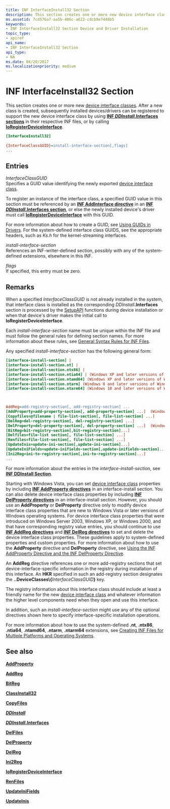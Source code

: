 ```yaml
---
title: INF InterfaceInstall32 Section
description: This section creates one or more new device interface classes.
ms.assetid: 7cd576a7-aa5b-486c-a622-cdcb9e7448b5
keywords:
- INF InterfaceInstall32 Section Device and Driver Installation
topic_type:
- apiref
api_name:
- INF InterfaceInstall32 Section
api_type:
- NA
ms.date: 04/20/2017
ms.localizationpriority: medium
---
```


# INF InterfaceInstall32 Section


This section creates one or more new [device interface classes](device-interface-classes.md). After a new class is created, subsequently installed devices/drivers can be registered to support the new device interface class by using [**INF *DDInstall*.Interfaces sections**](inf-ddinstall-interfaces-section.md) in their respective INF files, or by calling [**IoRegisterDeviceInterface**](https://docs.microsoft.com/windows-hardware/drivers/ddi/wdm/nf-wdm-ioregisterdeviceinterface).

```ini
[InterfaceInstall32]
 
{InterfaceClassGUID}=install-interface-section[,flags]
...
```

## Entries


<a href="" id="interfaceclassguid"></a>*InterfaceClassGUID*  
Specifies a GUID value identifying the newly exported [device interface class](device-interface-classes.md).

To register an instance of the interface class, a specified GUID value in this section must be referenced by an [**INF AddInterface directive**](inf-addinterface-directive.md) in an [**INF *DDInstall*.Interfaces section**](inf-ddinstall-interfaces-section.md), or else the newly installed device's driver must call [**IoRegisterDeviceInterface**](https://docs.microsoft.com/windows-hardware/drivers/ddi/wdm/nf-wdm-ioregisterdeviceinterface) with this GUID.

For more information about how to create a GUID, see [Using GUIDs in Drivers](https://docs.microsoft.com/windows-hardware/drivers/kernel/using-guids-in-drivers). For the system-defined interface class GUIDS, see the appropriate headers, such as *Ks.h* for the kernel-streaming interfaces.

<a href="" id="install-interface-section"></a>*install-interface-section*  
References an INF-writer-defined section, possibly with any of the system-defined extensions, elsewhere in this INF.

<a href="" id="flags"></a>*flags*  
If specified, this entry must be zero.

Remarks
-------

When a specified *InterfaceClassGUID* is not already installed in the system, that interface class is installed as the corresponding <em>DDInstall</em>**.Interfaces** section is processed by the [SetupAPI](setupapi.md) functions during device installation or when that device's driver makes the initial call to **IoRegisterDeviceInterface**.

Each *install-interface-section* name must be unique within the INF file and must follow the general rules for defining section names. For more information about these rules, see [General Syntax Rules for INF Files](general-syntax-rules-for-inf-files.md).

Any specified *install-interface-section* has the following general form:

```ini
[interface-install-section] | 
[interface-install-section.nt] | 
[interface-install-section.ntx86] | 
[interface-install-section.ntia64] | (Windows XP and later versions of Windows)
[interface-install-section.ntamd64] (Windows XP and later versions of Windows)
[interface-install-section.ntarm] (Windows 8 and later versions of Windows)
[interface-install-section.ntarm64] (Windows 10 and later versions of Windows)


 
AddReg=add-registry-section[, add-registry-section] ...
[AddProperty=add-property-section[, add-property-section] ...]  (Windows Vista and later versions of Windows)
[Copyfiles=@filename | file-list-section[, file-list-section] ...]
[DelReg=del-registry-section[, del-registry-section] ...]
[DelProperty=del-property-section[, del-property-section] ...]  (Windows Vista and later versions of Windows)
[BitReg=bit-registry-section[,bit-registry-section]...]
[Delfiles=file-list section[, file-list-section] ...]
[Renfiles=file-list-section[, file-list-section] ...]
[UpdateInis=update-ini-section[,update-ini-section]...]
[UpdateIniFields=update-inifields-section[,update-inifields-section]...]
[Ini2Reg=ini-to-registry-section[,ini-to-registry-section]...]
...
```

For more information about the entries in the *interface-install-section*, see [**INF DDInstall Section**](inf-ddinstall-section.md).

Starting with Windows Vista, you can set [device interface class](device-interface-classes.md) properties by including [**INF AddProperty directives**](inf-addproperty-directive.md) in an interface-install section. You can also delete device interface class properties by including [**INF DelProperty directives**](inf-delproperty-directive.md) in an interface-install section. However, you should use an **AddProperty** or **DelProperty** directive only to modify device interface class properties that are new to Windows Vista or later versions of Windows operating systems. For device interface class properties that were introduced on Windows Server 2003, Windows XP, or Windows 2000, and that have corresponding registry value entries, you should continue to use [**INF AddReg directives**](inf-addreg-directive.md) and [**INF DelReg directives**](inf-delreg-directive.md) to set and delete the device interface class properties. These guidelines apply to system-defined properties and custom properties. For more information about how to use the **AddProperty** directive and **DelProperty** directive, see [Using the INF AddProperty Directive and the INF DelProperty Directive](using-the-inf-addproperty-directive-and-the-inf-delproperty-directive.md).

An **AddReg** directive references one or more add-registry sections that set device-interface-specific information in the registry during installation of this interface. An **HKR** specified in such an add-registry section designates the **..DeviceClasses\\{**<em>InterfaceClassGUID</em>**}** key.

The registry information about this interface class should include at least a friendly name for the new [device interface class](device-interface-classes.md) and whatever information the higher level components need when they open and use this interface.

In addition, such an *install-interface-section* might use any of the optional directives shown here to specify interface-specific installation operations.

For more information about how to use the system-defined **.nt**, **.ntx86**, **.ntia64**, **.ntamd64**, **.ntarm**, **.ntarm64** extensions, see [Creating INF Files for Multiple Platforms and Operating Systems](creating-inf-files-for-multiple-platforms-and-operating-systems.md).

## See also


[**AddProperty**](inf-addproperty-directive.md)

[**AddReg**](inf-addreg-directive.md)

[**BitReg**](inf-bitreg-directive.md)

[**ClassInstall32**](inf-classinstall32-section.md)

[**CopyFiles**](inf-copyfiles-directive.md)

[***DDInstall***](inf-ddinstall-section.md)

[***DDInstall*.Interfaces**](inf-ddinstall-interfaces-section.md)

[**DelFiles**](inf-delfiles-directive.md)

[**DelProperty**](inf-delproperty-directive.md)

[**DelReg**](inf-delreg-directive.md)

[**Ini2Reg**](inf-ini2reg-directive.md)

[**IoRegisterDeviceInterface**](https://docs.microsoft.com/windows-hardware/drivers/ddi/wdm/nf-wdm-ioregisterdeviceinterface)

[**RenFiles**](inf-renfiles-directive.md)

[**UpdateIniFields**](inf-updateinifields-directive.md)

[**UpdateInis**](inf-updateinis-directive.md)

 

 






